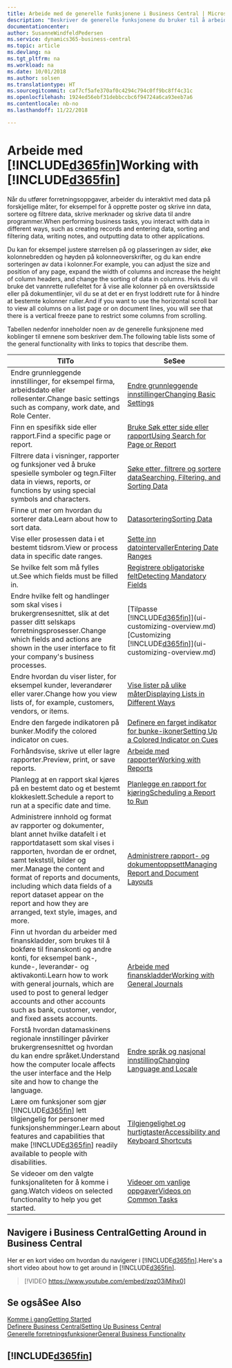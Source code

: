 ```yaml
---
title: Arbeide med de generelle funksjonene i Business Central | Microsoft-dokumentasjon
description: "Beskriver de generelle funksjonene du bruker til å arbeide med data i Business Central, for eksempel angi verdier, sortere data og bytte visninger."
documentationcenter: 
author: SusanneWindfeldPedersen
ms.service: dynamics365-business-central
ms.topic: article
ms.devlang: na
ms.tgt_pltfrm: na
ms.workload: na
ms.date: 10/01/2018
ms.author: solsen
ms.translationtype: HT
ms.sourcegitcommit: caf7cf5afe370af0c4294c794c0ff9bc8ff4c31c
ms.openlocfilehash: 1924ed56ebf31debbccbc6f94724a6ca93eeb7a6
ms.contentlocale: nb-no
ms.lasthandoff: 11/22/2018

---
```

# <a name="working-with-included365finincludesd365finmdmd"></a><span data-ttu-id="ce360-103">Arbeide med [!INCLUDE[d365fin](includes/d365fin_md.md)]</span><span class="sxs-lookup"><span data-stu-id="ce360-103">Working with [!INCLUDE[d365fin](includes/d365fin_md.md)]</span></span>
<span data-ttu-id="ce360-104">Når du utfører forretningsoppgaver, arbeider du interaktivt med data på forskjellige måter, for eksempel for å opprette poster og skrive inn data, sortere og filtrere data, skrive merknader og skrive data til andre programmer.</span><span class="sxs-lookup"><span data-stu-id="ce360-104">When performing business tasks, you interact with data in different ways, such as creating records and entering data, sorting and filtering data, writing notes, and outputting data to other applications.</span></span>

<span data-ttu-id="ce360-105">Du kan for eksempel justere størrelsen på og plasseringen av sider, øke kolonnebredden og høyden på kolonneoverskrifter, og du kan endre sorteringen av data i kolonner.</span><span class="sxs-lookup"><span data-stu-id="ce360-105">For example, you can adjust the size and position of any page, expand the width of columns and increase the height of column headers, and change the sorting of data in columns.</span></span> <span data-ttu-id="ce360-106">Hvis du vil bruke det vannrette rullefeltet for å vise alle kolonner på en oversiktsside eller på dokumentlinjer, vil du se at det er en fryst loddrett rute for å hindre at bestemte kolonner ruller.</span><span class="sxs-lookup"><span data-stu-id="ce360-106">And if you want to use the horizontal scroll bar to view all columns on a list page or on document lines, you will see that there is a vertical freeze pane to restrict some columns from scrolling.</span></span>

<span data-ttu-id="ce360-107">Tabellen nedenfor inneholder noen av de generelle funksjonene med koblinger til emnene som beskriver dem.</span><span class="sxs-lookup"><span data-stu-id="ce360-107">The following table lists some of the general functionality with links to topics that describe them.</span></span>

| <span data-ttu-id="ce360-108">Til</span><span class="sxs-lookup"><span data-stu-id="ce360-108">To</span></span> | <span data-ttu-id="ce360-109">Se</span><span class="sxs-lookup"><span data-stu-id="ce360-109">See</span></span> |
| --- | --- |
| <span data-ttu-id="ce360-110">Endre grunnleggende innstillinger, for eksempel firma, arbeidsdato eller rollesenter.</span><span class="sxs-lookup"><span data-stu-id="ce360-110">Change basic settings such as company, work date, and Role Center.</span></span> |[<span data-ttu-id="ce360-111">Endre grunnleggende innstillinger</span><span class="sxs-lookup"><span data-stu-id="ce360-111">Changing Basic Settings</span></span>](ui-change-basic-settings.md) |
| <span data-ttu-id="ce360-112">Finn en spesifikk side eller rapport.</span><span class="sxs-lookup"><span data-stu-id="ce360-112">Find a specific page or report.</span></span> |[<span data-ttu-id="ce360-113">Bruke Søk etter side eller rapport</span><span class="sxs-lookup"><span data-stu-id="ce360-113">Using Search for Page or Report</span></span>](ui-search.md) |
| <span data-ttu-id="ce360-114">Filtrere data i visninger, rapporter og funksjoner ved å bruke spesielle symboler og tegn.</span><span class="sxs-lookup"><span data-stu-id="ce360-114">Filter data in views, reports, or functions by using special symbols and characters.</span></span> |[<span data-ttu-id="ce360-115">Søke etter, filtrere og sortere data</span><span class="sxs-lookup"><span data-stu-id="ce360-115">Searching, Filtering, and Sorting Data</span></span>](ui-enter-criteria-filters.md) |
| <span data-ttu-id="ce360-116">Finne ut mer om hvordan du sorterer data.</span><span class="sxs-lookup"><span data-stu-id="ce360-116">Learn about how to sort data.</span></span> |[<span data-ttu-id="ce360-117">Datasortering</span><span class="sxs-lookup"><span data-stu-id="ce360-117">Sorting Data</span></span>](ui-sorting.md) |
| <span data-ttu-id="ce360-118">Vise eller prosessen data i et bestemt tidsrom.</span><span class="sxs-lookup"><span data-stu-id="ce360-118">View or process data in specific date ranges.</span></span> |[<span data-ttu-id="ce360-119">Sette inn datointervaller</span><span class="sxs-lookup"><span data-stu-id="ce360-119">Entering Date Ranges</span></span>](ui-enter-date-ranges.md) |
| <span data-ttu-id="ce360-120">Se hvilke felt som må fylles ut.</span><span class="sxs-lookup"><span data-stu-id="ce360-120">See which fields must be filled in.</span></span> |[<span data-ttu-id="ce360-121">Registrere obligatoriske felt</span><span class="sxs-lookup"><span data-stu-id="ce360-121">Detecting Mandatory Fields</span></span>](ui-mandatory-fields.md) |
| <span data-ttu-id="ce360-122">Endre hvilke felt og handlinger som skal vises i brukergrensesnittet, slik at det passer ditt selskaps forretningsprosesser.</span><span class="sxs-lookup"><span data-stu-id="ce360-122">Change which fields and actions are shown in the user interface to fit your company's business processes.</span></span> |<span data-ttu-id="ce360-123">[Tilpasse [!INCLUDE[d365fin](includes/d365fin_md.md)]](ui-customizing-overview.md)</span><span class="sxs-lookup"><span data-stu-id="ce360-123">[Customizing [!INCLUDE[d365fin](includes/d365fin_md.md)]](ui-customizing-overview.md)</span></span> |
| <span data-ttu-id="ce360-124">Endre hvordan du viser lister, for eksempel kunder, leverandører eller varer.</span><span class="sxs-lookup"><span data-stu-id="ce360-124">Change how you view lists of, for example, customers, vendors, or items.</span></span> |[<span data-ttu-id="ce360-125">Vise lister på ulike måter</span><span class="sxs-lookup"><span data-stu-id="ce360-125">Displaying Lists in Different Ways</span></span>](across-display-lists-different-views.md) |
| <span data-ttu-id="ce360-126">Endre den fargede indikatoren på bunker.</span><span class="sxs-lookup"><span data-stu-id="ce360-126">Modify the colored indicator on cues.</span></span> |[<span data-ttu-id="ce360-127">Definere en farget indikator for bunke-ikoner</span><span class="sxs-lookup"><span data-stu-id="ce360-127">Setting Up a Colored Indicator on Cues</span></span>](ui-how-setup-colored-indicator-cues.md) |
|<span data-ttu-id="ce360-128">Forhåndsvise, skrive ut eller lagre rapporter.</span><span class="sxs-lookup"><span data-stu-id="ce360-128">Preview, print, or save reports.</span></span>|[<span data-ttu-id="ce360-129">Arbeide med rapporter</span><span class="sxs-lookup"><span data-stu-id="ce360-129">Working with Reports</span></span>](ui-work-report.md)|
| <span data-ttu-id="ce360-130">Planlegg at en rapport skal kjøres på en bestemt dato og et bestemt klokkeslett.</span><span class="sxs-lookup"><span data-stu-id="ce360-130">Schedule a report to run at a specific date and time.</span></span> |[<span data-ttu-id="ce360-131">Planlegge en rapport for kjøring</span><span class="sxs-lookup"><span data-stu-id="ce360-131">Scheduling a Report to Run</span></span>](ui-work-report.md#ScheduleReport) |
| <span data-ttu-id="ce360-132">Administrere innhold og format av rapporter og dokumenter, blant annet hvilke datafelt i et rapportdatasett som skal vises i rapporten, hvordan de er ordnet, samt tekststil, bilder og mer.</span><span class="sxs-lookup"><span data-stu-id="ce360-132">Manage the content and format of reports and documents, including which data fields of a report dataset appear on the report and how they are arranged, text style, images, and more.</span></span>|[<span data-ttu-id="ce360-133">Administrere rapport- og dokumentoppsett</span><span class="sxs-lookup"><span data-stu-id="ce360-133">Managing Report and Document Layouts</span></span>](ui-manage-report-layouts.md) |
| <span data-ttu-id="ce360-134">Finn ut hvordan du arbeider med finanskladder, som brukes til å bokføre til finanskonti og andre konti, for eksempel bank-, kunde-, leverandør- og aktivakonti.</span><span class="sxs-lookup"><span data-stu-id="ce360-134">Learn how to work with general journals, which are used to post to general ledger accounts and other accounts such as bank, customer, vendor, and fixed assets accounts.</span></span> |[<span data-ttu-id="ce360-135">Arbeide med finanskladder</span><span class="sxs-lookup"><span data-stu-id="ce360-135">Working with General Journals</span></span>](ui-work-general-journals.md) |
|<span data-ttu-id="ce360-136">Forstå hvordan datamaskinens regionale innstillinger påvirker brukergrensesnittet og hvordan du kan endre språket.</span><span class="sxs-lookup"><span data-stu-id="ce360-136">Understand how the computer locale affects the user interface and the Help site and how to change the language.</span></span>|[<span data-ttu-id="ce360-137">Endre språk og nasjonal innstilling</span><span class="sxs-lookup"><span data-stu-id="ce360-137">Changing Language and Locale</span></span>](about-locale-language.md)|
|<span data-ttu-id="ce360-138">Lære om funksjoner som gjør [!INCLUDE[d365fin](includes/d365fin_md.md)] lett tilgjengelig for personer med funksjonshemminger.</span><span class="sxs-lookup"><span data-stu-id="ce360-138">Learn about features and capabilities that make [!INCLUDE[d365fin](includes/d365fin_md.md)] readily available to people with disabilities.</span></span>|[<span data-ttu-id="ce360-139">Tilgjengelighet og hurtigtaster</span><span class="sxs-lookup"><span data-stu-id="ce360-139">Accessibility and Keyboard Shortcuts</span></span>](ui-accessibility.md)|
|<span data-ttu-id="ce360-140">Se videoer om den valgte funksjonaliteten for å komme i gang.</span><span class="sxs-lookup"><span data-stu-id="ce360-140">Watch videos on selected functionality to help you get started.</span></span>|[<span data-ttu-id="ce360-141">Videoer om vanlige oppgaver</span><span class="sxs-lookup"><span data-stu-id="ce360-141">Videos on Common Tasks</span></span>](across-videos.md)|  

## <a name="getting-around-in-business-central"></a><span data-ttu-id="ce360-142">Navigere i Business Central</span><span class="sxs-lookup"><span data-stu-id="ce360-142">Getting Around in Business Central</span></span>
<span data-ttu-id="ce360-143">Her er en kort video om hvordan du navigerer i [!INCLUDE[d365fin](includes/d365fin_md.md)].</span><span class="sxs-lookup"><span data-stu-id="ce360-143">Here's a short video about how to get around in [!INCLUDE[d365fin](includes/d365fin_md.md)].</span></span>

> [!VIDEO https://www.youtube.com/embed/zqz03iMihx0]

## <a name="see-also"></a><span data-ttu-id="ce360-144">Se også</span><span class="sxs-lookup"><span data-stu-id="ce360-144">See Also</span></span>
[<span data-ttu-id="ce360-145">Komme i gang</span><span class="sxs-lookup"><span data-stu-id="ce360-145">Getting Started</span></span>](product-get-started.md)  
[<span data-ttu-id="ce360-146">Definere Business Central</span><span class="sxs-lookup"><span data-stu-id="ce360-146">Setting Up Business Central</span></span>](setup.md)  
[<span data-ttu-id="ce360-147">Generelle forretningsfunksjoner</span><span class="sxs-lookup"><span data-stu-id="ce360-147">General Business Functionality</span></span>](ui-across-business-areas.md)  

## [!INCLUDE[d365fin](includes/free_trial_md.md)]  

